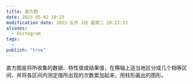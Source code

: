 ```yaml
---
title: 直方图
date: 2023-05-02 20:23
modification date: 2023 五月 2日 星期二 20:23:33
aliases:
  - Histogram
tags:
  - 
publish: "true"
---
```


直方图是将所收集的数据、特性值或结果值，在横轴上适当地区分成几个相等区间，并将各区间内测定值所出现的次数累加起来，用柱形画出的图形。